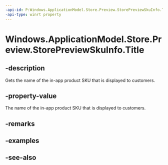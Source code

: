 ```yaml
---
-api-id: P:Windows.ApplicationModel.Store.Preview.StorePreviewSkuInfo.Title
-api-type: winrt property
---
```


<!-- Property syntax
public string Title { get; }
-->

# Windows.ApplicationModel.Store.Preview.StorePreviewSkuInfo.Title

## -description
Gets the name of the in-app product SKU that is displayed to customers.

## -property-value
The name of the in-app product SKU that is displayed to customers.

## -remarks

## -examples

## -see-also
